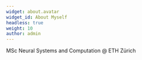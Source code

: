 ```yaml
---
widget: about.avatar
widget_id: About Myself
headless: true
weight: 10
author: admin
---
```

MSc Neural Systems and Computation @ ETH Zürich